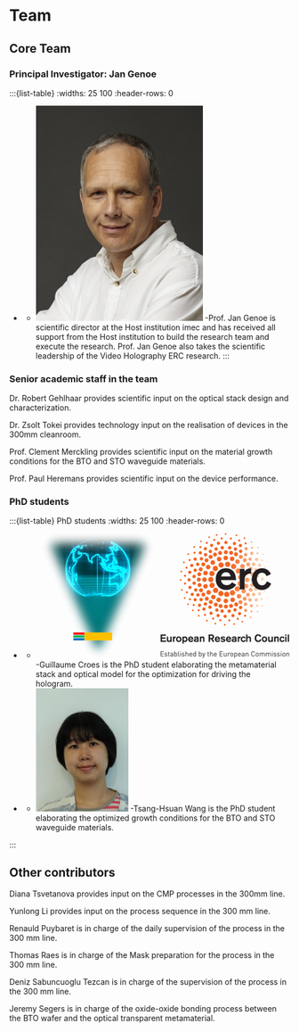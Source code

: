 # Team

## Core Team

### Principal Investigator: Jan Genoe

:::{list-table} 
:widths: 25 100
:header-rows: 0

*  - ![foto](./images/JanGenoe.jpg)
   -Prof. Jan Genoe is scientific director at the Host institution imec and has received all support from the Host institution to build the research team and execute the research. Prof. Jan Genoe also takes the scientific leadership of the Video Holography ERC research.
:::

### Senior academic staff in the team

Dr. Robert Gehlhaar provides scientific input on the optical stack design and characterization.

Dr. Zsolt Tokei provides technology input on the realisation of devices in the 300mm cleanroom.

Prof. Clement Merckling provides scientific input on the material growth conditions for the BTO and STO waveguide materials.

Prof. Paul Heremans provides scientific input on the device performance.


### PhD students

:::{list-table} PhD students
:widths: 25 100
:header-rows: 0

*  - ![foto](./images/logo.png)
   -Guillaume Croes is the PhD student elaborating the metamaterial stack and optical model for the optimization for driving the hologram.


*  - ![foto](./images/Tsang-HsuanWang.jpg)
   -Tsang-Hsuan Wang is the PhD student elaborating the optimized growth conditions for the BTO and STO waveguide materials.
   
:::

## Other contributors

Diana Tsvetanova provides input on the CMP processes in the 300mm line.

Yunlong Li provides input on the process sequence in the 300 mm line.

Renauld Puybaret is in charge of the daily supervision of the process in the 300 mm line.

Thomas Raes is in charge of the Mask preparation for the process in the 300 mm line.

Deniz Sabuncuoglu Tezcan is in charge of the supervision of the process in the 300 mm line.

Jeremy Segers is in charge of the oxide-oxide bonding process between the BTO wafer and the optical transparent metamaterial.
